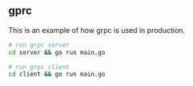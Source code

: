 ## gprc

This is an example of how grpc is used in production.

```bash
# run grpc server
cd server && go run main.go

# run grpc client
cd client && go run main.go
```
